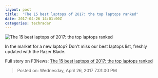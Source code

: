 ```yaml
---
layout: post
title:  "The 15 best laptops of 2017: the top laptops ranked"
date: 2017-04-26 14:01:00Z
categories: techradar
---
```


![The 15 best laptops of 2017: the top laptops ranked](http://cdn.mos.cms.futurecdn.net/c229f3c53905e3c0575ef2ca65e07bc9-1200-80.jpg)

In the market for a new laptop? Don't miss our best laptops list, freshly updated with the Razer Blade.


Full story on F3News: [The 15 best laptops of 2017: the top laptops ranked](http://www.f3nws.com/n/srWbGJ)

> Posted on: Wednesday, April 26, 2017 7:01:00 PM
